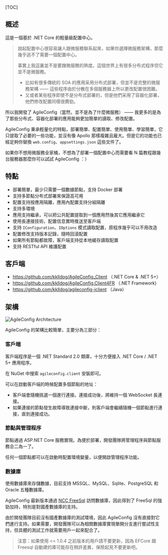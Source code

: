 [TOC]

## 概述

這是一個基於 .NET Core 的輕量級配置中心。

> 說起配置中心很容易讓人跟微服務聯系起來，如果你選擇微服務架構，那麼幾乎逃不了需要一個配置中心。
>
> 事實上我這裏並不是要蹭微服務的熱度。這個世界上有很多分布式程序但它並不是微服務。
>
> - 比如有很多傳統的 SOA 的應用采用分布式部署，但並不是完整的微服務架構 —— 這些程序由於分散在多個服務器上所以更改配置很困難。
> - 又或者某些程序即使不是分布式部署的，但是他們采用了容器化部署，他們修改配置同樣很費勁。

所以我開發了 AgileConfig（當然，並不是為了什麼微服務） —— 我更多的是為了那些分布式、容器化部署的應用能夠更加簡單的讀取、修改配置。

AgileConfig 秉承輕量化的特點，部署簡單、配置簡單、使用簡單、學習簡單，它只提取了必要的一些功能，並沒有像 Apollo 那樣複雜且龐大。但是它的功能也已經足夠你替換 `web.config`、`appsettings.json` 這些文件了。

如果你不想用微服務全家桶，不想為了部署一個配置中心而需要看 N 篇教程跟幾台服務器那麼你可以試試 AgileConfig ：）

## 特點

- 部署簡單，最少只需要一個數據節點，支持 Docker 部署
- 支持多節點分布式部署來保證高可用
- 配置支持按應用隔離，應用內配置支持分組隔離
- 支持多環境
- 應用支持繼承，可以把公共配置提取到一個應用然後其它應用繼承它
- 使用長連接技術，配置信息實時推送至客戶端
- 支持 `IConfiguration`、`IOptions` 模式讀取配置，原程序幾乎可以不用改造
- 配置修改支持版本記錄，隨時回滾配置
- 如果所有節點都故障，客戶端支持從本地緩存讀取配置
- 支持 RESTful API 維護配置

## 客戶端

- https://github.com/kklldog/AgileConfig_Client （.NET Core & .NET 5+）
- https://github.com/kklldog/AgileConfig.Client4FR （.NET Framework)
- https://github.com/kklldog/agileconfig-jclient （Java）

## 架構

![AgileConfig Architecture](/content/projects/agileconfig/assets/architecture.png)

AgileConfig 的架構比較簡單，主要分為三部分：

### 客戶端

客戶端程序是一個 .NET Standard 2.0 類庫，十分方便接入 .NET Core / .NET 5+ 應用程序。

在 NuGet 中搜索 `agileconfig.client` 安裝即可。

可以在啟動客戶端的時候配置多個節點的地址：

- 客戶端會隨機挑選一個進行連接。連接成功後，將維持一個 WebSocket 長連接。
- 如果連接的節點發生故障導致連接中斷，則客戶端會繼續隨機一個節點進行連接，直到連接成功。

### 節點與管理程序

節點通過 ASP.NET Core 服務實現。為便於部署，開發團隊將管理程序與節點服務合二為一了。

任何一個節點都可以在啟動時配置環境變量，以便開啟管理程序功能。

### 數據庫

使用數據庫來存儲數據，目前支持 MSSQL、MySQL、Sqlite、PostgreSQL 和 Oracle 五種數據庫。

AgileConfig 最新版本通過 [NCC FreeSql](https://ncc.work/projects/freesql) 訪問數據庫，因此得到了 FreeSql 的強勁加持，特別是對國產數據庫的支持。

由於開發團隊目前沒有國產數據庫的測試環境，因此 AgileConfig 沒有直接對它們進行支持。如果需要，開發團隊可以為相關數據庫實現單開分支進行嘗試性支持，但具體的測試工作就需要用戶一起來配合了。

> 注意：如果使用 <= 1.0.4 之前版本的用戶請不要更新，因為 EFCore 跟 Freesql 自動建的庫可能存在稍許差異，保險起見不要更新吧。


